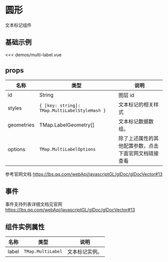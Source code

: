 # 圆形

文本标记组件


## 基础示例

<LabelDemo/>

<<< demos/multi-label.vue

## props

| 名称       | 类型                                            | 说明        |
| ---------- |-----------------------------------------------|-----------|
| id         | String                                        | 图层 id     |
| styles     | `{ [key: string]: TMap.MultiLabelStyleHash }` | 文本标记的相关样式 |
| geometries | TMap.LabelGeometry[]                         | 文本标记数据数组。 |
| options   | `TMap.MultiLabelOptions` |  除了上述属性的其他配置参数，点击下面官网文档链接查看                        |

参考官网文档 https://lbs.qq.com/webApi/javascriptGL/glDoc/glDocVector#13

## 事件

事件支持列表详细文档见官网 https://lbs.qq.com/webApi/javascriptGL/glDoc/glDocVector#13

## 组件实例属性

| 名称            | 类型                         | 说明                                                 |
| --------------- | ---------------------------- | ---------------------------------------------------- |
| label         | `TMap.MultiLabel` | 文本标记实例。                                   |
